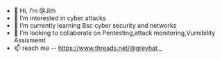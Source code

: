 - 👋 Hi, I’m @Jith
- 👀 I’m interested in cyber attacks
- 🌱 I’m currently learning Bsc cyber security and networks
- 💞️ I’m looking to collaborate on Pentesting,attack monitoring,Vurnibility Assismemt
- 📫 reach me -- https://www.threads.net/@greyhat._

